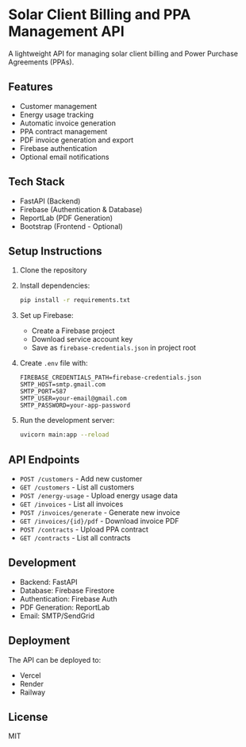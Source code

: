 # Solar Client Billing and PPA Management API

A lightweight API for managing solar client billing and Power Purchase Agreements (PPAs).

## Features

- Customer management
- Energy usage tracking
- Automatic invoice generation
- PPA contract management
- PDF invoice generation and export
- Firebase authentication
- Optional email notifications

## Tech Stack

- FastAPI (Backend)
- Firebase (Authentication & Database)
- ReportLab (PDF Generation)
- Bootstrap (Frontend - Optional)

## Setup Instructions

1. Clone the repository
2. Install dependencies:
   ```bash
   pip install -r requirements.txt
   ```

3. Set up Firebase:
   - Create a Firebase project
   - Download service account key
   - Save as `firebase-credentials.json` in project root

4. Create `.env` file with:
   ```
   FIREBASE_CREDENTIALS_PATH=firebase-credentials.json
   SMTP_HOST=smtp.gmail.com
   SMTP_PORT=587
   SMTP_USER=your-email@gmail.com
   SMTP_PASSWORD=your-app-password
   ```

5. Run the development server:
   ```bash
   uvicorn main:app --reload
   ```

## API Endpoints

- `POST /customers` - Add new customer
- `GET /customers` - List all customers
- `POST /energy-usage` - Upload energy usage data
- `GET /invoices` - List all invoices
- `POST /invoices/generate` - Generate new invoice
- `GET /invoices/{id}/pdf` - Download invoice PDF
- `POST /contracts` - Upload PPA contract
- `GET /contracts` - List all contracts

## Development

- Backend: FastAPI
- Database: Firebase Firestore
- Authentication: Firebase Auth
- PDF Generation: ReportLab
- Email: SMTP/SendGrid

## Deployment

The API can be deployed to:
- Vercel
- Render
- Railway

## License

MIT 